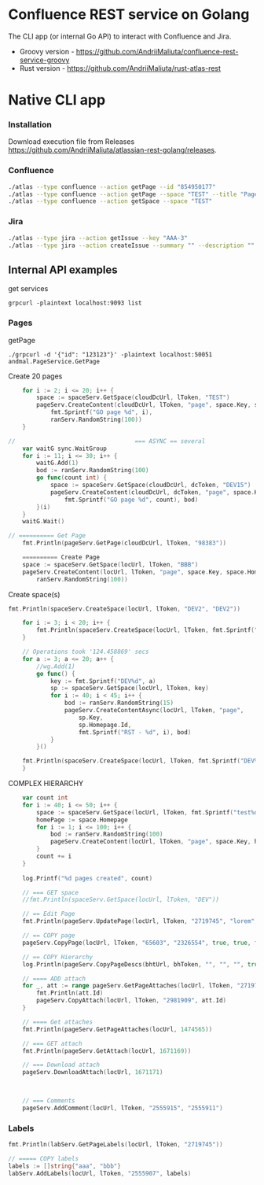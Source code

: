 # Confluence REST service on Golang

The CLI app (or internal Go API) to interact with Confluence and Jira.

- Groovy version - https://github.com/AndriiMaliuta/confluence-rest-service-groovy
- Rust version - https://github.com/AndriiMaliuta/rust-atlas-rest

# Native CLI app
### Installation
Download execution file from Releases https://github.com/AndriiMaliuta/atlassian-rest-golang/releases.


### Confluence
```bash
./atlas --type confluence --action getPage --id "854950177"
./atlas --type confluence --action getPage --space "TEST" --title "Page A"
./atlas --type confluence --action getSpace --space "TEST"
```

### Jira
```bash
./atlas --type jira --action getIssue --key "AAA-3"
./atlas --type jira --action createIssue --summary "" --description "" --project ""
```



## Internal API examples
get services
```
grpcurl -plaintext localhost:9093 list
```

### Pages
getPage
```curl
./grpcurl -d '{"id": "123123"}' -plaintext localhost:50051 andmal.PageService.GetPage
```

Create 20 pages
```go
	for i := 2; i <= 20; i++ {
		space := spaceServ.GetSpace(cloudDcUrl, lToken, "TEST")
		pageServ.CreateContent(cloudDcUrl, lToken, "page", space.Key, space.Homepage.Id,
			fmt.Sprintf("GO page %d", i),
			ranServ.RandomString(100))
	}
```

```go
// 									=== ASYNC == several
	var waitG sync.WaitGroup
	for i := 11; i <= 30; i++ {
		waitG.Add(1)
		bod := ranServ.RandomString(100)
		go func(count int) {
			space := spaceServ.GetSpace(cloudDcUrl, dcToken, "DEV15")
			pageServ.CreateContent(cloudDcUrl, dcToken, "page", space.Key, space.Homepage.Id,
				fmt.Sprintf("GO page %d", count), bod)
		}(i)
	}
	waitG.Wait()
```

```go
// ========== Get Page
	fmt.Println(pageServ.GetPage(cloudDcUrl, lToken, "98383"))

	========== Create Page
	space := spaceServ.GetSpace(locUrl, lToken, "BBB")
	pageServ.CreateContent(locUrl, lToken, "page", space.Key, space.Homepage.Id, "GO page 1",
		ranServ.RandomString(100))
```

Create space(s)
```go 
fmt.Println(spaceServ.CreateSpace(locUrl, lToken, "DEV2", "DEV2"))

	for i := 3; i < 20; i++ {
		fmt.Println(spaceServ.CreateSpace(locUrl, lToken, fmt.Sprintf("DEV%d", i), fmt.Sprintf("DEV%d", i)))
	}

	// Operations took '124.458869' secs
	for a := 3; a <= 20; a++ {
		//wg.Add(1)
		go func() {
			key := fmt.Sprintf("DEV%d", a)
			sp := spaceServ.GetSpace(locUrl, lToken, key)
			for i := 40; i < 45; i++ {
				bod := ranServ.RandomString(15)
				pageServ.CreateContentAsync(locUrl, lToken, "page",
					sp.Key,
					sp.Homepage.Id,
					fmt.Sprintf("RST - %d", i), bod)
			}
		}()

	fmt.Println(spaceServ.CreateSpace(locUrl, lToken, fmt.Sprintf("DEV%d", a), fmt.Sprintf("DEV%d", a)))
	}
```

COMPLEX HIERARCHY
```go
	var count int
	for i := 40; i <= 50; i++ {
		space := spaceServ.GetSpace(locUrl, lToken, fmt.Sprintf("test%d", i))
		homePage := space.Homepage
		for i := 1; i <= 100; i++ {
			bod := ranServ.RandomString(100)
			pageServ.CreateContent(locUrl, lToken, "page", space.Key, homePage.Id, fmt.Sprintf("%s - %d", homePage.Title, i), bod)
		}
		count += i
	}
	
	log.Printf("%d pages created", count)

	// === GET space
	//fmt.Println(spaceServ.GetSpace(locUrl, lToken, "DEV"))

	// == Edit Page
	fmt.Println(pageServ.UpdatePage(locUrl, lToken, "2719745", "lorem", "lorem lorem lorem"))

	// == COPY page
	pageServ.CopyPage(locUrl, lToken, "65603", "2326554", true, true, false)

	// == COPY Hierarchy
	log.Println(pageServ.CopyPageDescs(bhtUrl, bhToken, "", "", "", true, true, false))

	// ==== ADD attach
	for _, att := range pageServ.GetPageAttaches(locUrl, lToken, "2719753").Results {
		fmt.Println(att.Id)
		pageServ.CopyAttach(locUrl, lToken, "2981909", att.Id)
	}

	// ==== Get attaches
	fmt.Println(pageServ.GetPageAttaches(locUrl, 1474565))

	// === GET attach
	fmt.Println(pageServ.GetAttach(locUrl, 1671169))

	// === Download attach
	pageServ.DownloadAttach(locUrl, 1671171)

	

	// === Comments
	pageServ.AddComment(locUrl, lToken, "2555915", "2555911")
```

### Labels
```go
fmt.Println(labServ.GetPageLabels(locUrl, lToken, "2719745"))

// ===== COPY labels
labels := []string{"aaa", "bbb"}
labServ.AddLabels(locUrl, lToken, "2555907", labels)
```
